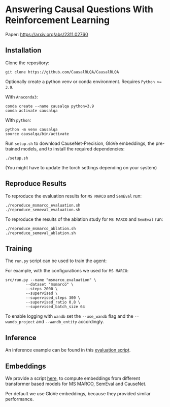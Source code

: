 # Answering Causal Questions With Reinforcement Learning

Paper: https://arxiv.org/abs/2311.02760

## Installation

Clone the repository:
```
git clone https://github.com/CausalRLQA/CausalRLQA
```

Optionally create a python venv or conda environment. Requires `Python >= 3.9`.

With `Anaconda3`:
```
conda create --name causalqa python=3.9
conda activate causalqa
```

With `python`:
```
python -m venv causalqa
source causalqa/bin/activate
```

Run `setup.sh` to download CauseNet-Precision, GloVe embeddings, the pre-trained models, and to install the required dependencies:
```
./setup.sh
```
(You might have to update the torch settings depending on your system)

## Reproduce Results

To reproduce the evaluation results for `MS MARCO` and `SemEval` run:
```
./reproduce_msmarco_evaluation.sh
./reproduce_semeval_evaluation.sh
```

To reproduce the results of the ablation study for `MS MARCO` and `SemEval` run:
```
./reproduce_msmarco_ablation.sh
./reproduce_semeval_ablation.sh
```

## Training

The `run.py` script can be used to train the agent:

For example, with the configurations we used for `MS MARCO`:
```
src/run.py --name "msmarco_evaluation" \
		 --dataset "msmarco" \
		 --steps 2000 \
		 --supervised \
		 --supervised_steps 300 \
		 --supervised_ratio 0.8 \
		 --supervised_batch_size 64
```

To enable logging with `wandb` set the `--use_wandb` flag and the `--wandb_project` and `--wandb_entity` accordingly.

## Inference

An inference example can be found in this [evaluation script](src/evaluate_agent.py).

## Embeddings

We provide a script [here](src/compute_embeddings.py), to compute embeddings from different transformer based models for MS MARCO, SemEval and CauseNet.

Per default we use GloVe embeddings, because they provided similar performance.